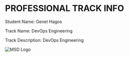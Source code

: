 # PROFESSIONAL TRACK INFO

Student Name: Genet Hagos 

Track Name: DevOps Engineering 

Track Description: DevOps Engineering

![MSD Logo](assets/logo-small.png "MSD Logo") 
